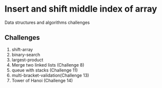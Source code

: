 # Insert and shift middle index of array
Data structures and algorithms challenges

## Challenges
1. shift-array
2. binary-search
3. largest-product
4. Merge two linked lists (Challenge 8)
5. queue with stacks (Challenge 11)
6. multi-bracket-validation(Challenge 13)
7. Tower of Hanoi (Challenge 14)

